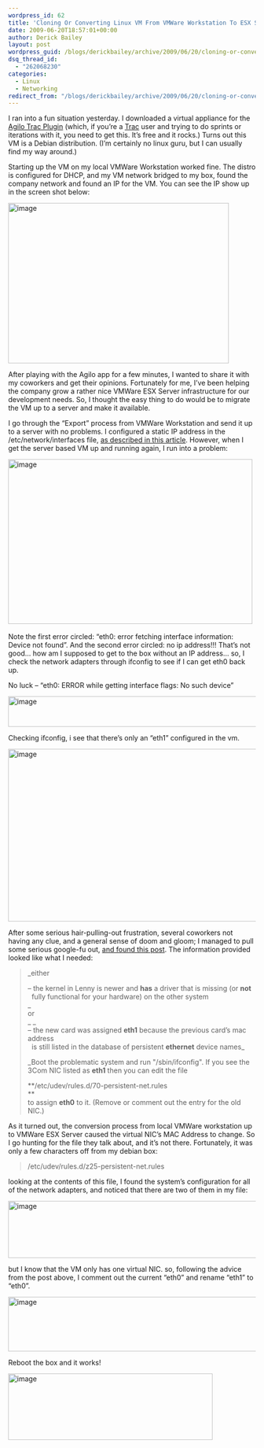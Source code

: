 ```yaml
---
wordpress_id: 62
title: 'Cloning Or Converting Linux VM From VMWare Workstation To ESX Server: ETH0 Gone. ETH1 Available?'
date: 2009-06-20T18:57:01+00:00
author: Derick Bailey
layout: post
wordpress_guid: /blogs/derickbailey/archive/2009/06/20/cloning-or-converting-linux-vm-from-vmware-workstation-to-esx-server-eth0-gone-eth1-available.aspx
dsq_thread_id:
  - "262068230"
categories:
  - Linux
  - Networking
redirect_from: "/blogs/derickbailey/archive/2009/06/20/cloning-or-converting-linux-vm-from-vmware-workstation-to-esx-server-eth0-gone-eth1-available.aspx/"
---
```

I ran into a fun situation yesterday. I downloaded a virtual appliance for the [Agilo Trac Plugin](http://www.agile42.com/cms/pages/agilo/) (which, if you’re a [Trac](http://trac.edgewall.org/) user and trying to do sprints or iterations with it, you need to get this. It’s free and it rocks.) Turns out this VM is a Debian distribution. (I’m certainly no linux guru, but I can usually find my way around.)

Starting up the VM on my local VMWare Workstation worked fine. The distro is configured for DHCP, and my VM network bridged to my box, found the company network and found an IP for the VM. You can see the IP show up in the screen shot below:

[<img style="border-right: 0px;border-top: 0px;border-left: 0px;border-bottom: 0px" height="326" alt="image" src="http://lostechies.com/content/derickbailey/uploads/2011/03/image_thumb_188BD95A.png" width="449" border="0" />](http://lostechies.com/content/derickbailey/uploads/2011/03/image_6ACE3661.png) 

After playing with the Agilo app for a few minutes, I wanted to share it with my coworkers and get their opinions. Fortunately for me, I’ve been helping the company grow a rather nice VMWare ESX Server infrastructure for our development needs. So, I thought the easy thing to do would be to migrate the VM up to a server and make it available.

I go through the “Export” process from VMWare Workstation and send it up to a server with no problems. I configured a static IP address in the /etc/network/interfaces file, [as described in this article](http://www.cyberciti.biz/tips/howto-ubuntu-linux-convert-dhcp-network-configuration-to-static-ip-configuration.html). However, when I get the server based VM up and running again, I run into a problem:

[<img style="border-right: 0px;border-top: 0px;border-left: 0px;border-bottom: 0px" height="335" alt="image" src="http://lostechies.com/content/derickbailey/uploads/2011/03/image_thumb_27FEC55C.png" width="497" border="0" />](http://lostechies.com/content/derickbailey/uploads/2011/03/image_03B9E0DA.png)&#160; 

Note the first error circled: “eth0: error fetching interface information: Device not found”. And the second error circled: no ip address!!! That’s not good… how am I supposed to get to the box without an IP address… so, I check the network adapters through ifconfig to see if I can get eth0 back up. 

No luck &#8211; “eth0: ERROR while getting interface flags: No such device”

[<img style="border-right: 0px;border-top: 0px;border-left: 0px;border-bottom: 0px" height="62" alt="image" src="http://lostechies.com/content/derickbailey/uploads/2011/03/image_thumb_249D2DB4.png" width="552" border="0" />](http://lostechies.com/content/derickbailey/uploads/2011/03/image_3E0530EE.png) 

Checking ifconfig, i see that there’s only an “eth1” configured in the vm.

[<img style="border-right: 0px;border-top: 0px;border-left: 0px;border-bottom: 0px" height="351" alt="image" src="http://lostechies.com/content/derickbailey/uploads/2011/03/image_thumb_5FC0E3B2.png" width="507" border="0" />](http://lostechies.com/content/derickbailey/uploads/2011/03/image_2F5A8509.png) 

After some serious hair-pulling-out frustration, several coworkers not having any clue, and a general sense of doom and gloom; I managed to pull some serious google-fu out, [and found this post](http://www.nabble.com/Changing-NIC-in-existing-Server-results-in-no-ETH0-td19956170.html). The information provided looked like what I needed:

> _either </p> 
> 
> &#8211; the kernel in Lenny is newer and **has** a driver that is missing (or **not**   
> &#160; fully functional for your hardware) on the other system   
> </em>       _  
> or   
>_        _  
> &#8211; the new card was assigned **eth1** because the previous card&#8217;s mac address   
> &#160; is still listed in the database of persistent **ethernet** device names_ 
> 
> _Boot the problematic system and run "/sbin/ifconfig". If you see the   
> 3Com NIC listed as **eth1** then you can edit the file </p> 
> 
> **/etc/udev/rules.d/70-persistent-net.rules   
>**   
> to assign **eth0** to it. (Remove or comment out the entry for the old NIC.) </em></blockquote> 
> 
> As it turned out, the conversion process from local VMWare workstation up to VMWare ESX Server caused the virtual NIC’s MAC Address to change. So I go hunting for the file they talk about, and it’s not there. Fortunately, it was only a few characters off from my debian box:
> 
> > /etc/udev/rules.d/z25-persistent-net.rules
> 
> looking at the contents of this file, I found the system’s configuration for all of the network adapters, and noticed that there are two of them in my file:
> 
> [<img style="border-right: 0px;border-top: 0px;border-left: 0px;border-bottom: 0px" height="116" alt="image" src="http://lostechies.com/content/derickbailey/uploads/2011/03/image_thumb_66B0706A.png" width="733" border="0" />](http://lostechies.com/content/derickbailey/uploads/2011/03/image_6EA812CC.png) 
> 
> but I know that the VM only has one virtual NIC. so, following the advice from the post above, I comment out the current “eth0” and rename “eth1” to “eth0”.
> 
> [<img style="border-right: 0px;border-top: 0px;border-left: 0px;border-bottom: 0px" height="111" alt="image" src="http://lostechies.com/content/derickbailey/uploads/2011/03/image_thumb_532310C9.png" width="733" border="0" />](http://lostechies.com/content/derickbailey/uploads/2011/03/image_2D2D6073.png) 
> 
> Reboot the box and it works!
> 
> [<img style="border-right: 0px;border-top: 0px;border-left: 0px;border-bottom: 0px" height="135" alt="image" src="http://lostechies.com/content/derickbailey/uploads/2011/03/image_thumb_3D59286C.png" width="416" border="0" />](http://lostechies.com/content/derickbailey/uploads/2011/03/image_19A000D2.png)